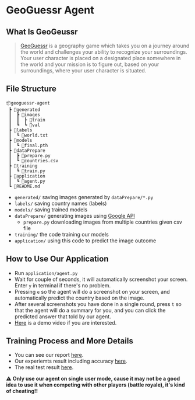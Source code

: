 # GeoGuessr Agent

## What Is GeoGeussr
> [GeoGuessr](https://www.geoguessr.com/) is a geography game which takes you on a journey around the world and challenges your ability to recognize your surroundings. Your user character is placed on a designated place somewhere in the world and your mission is to figure out, based on your surroundings, where your user character is situated.

## File Structure
```
📦geoguessr-agent
 ┣ 📂generated
 ┃  ┣ 📂images
 ┃  ┃  ┣ 📂train
 ┃  ┗  ┗ 📂val
 ┣ 📂labels
 ┃  ┗ 📜world.txt
 ┣ 📂models
 ┃  ┗ 📜final.pth
 ┣ 📂dataPrepare
 ┃  ┣ 📜prepare.py
 ┃  ┗ 📜countries.csv
 ┣ 📂training
 ┃  ┗ 📜train.py
 ┣ 📂application
 ┃  ┗ 📜agent.py
 ┗ 📜README.md
```
- `generated/` saving images generated by `dataPrepare/*.py`
- `labels/` saving country names (labels)
- `models/` saving trained models
- `dataPrepare/` generating images using [Google API](https://developers.google.com/maps/documentation/streetview/overview)
    - `prepare.py` downloading images from multiple countries given csv file
- `training/` the code training our models
- `application/` using this code to predict the image outcome

## How to Use Our Application
- Run `application/agent.py`
- Wait for couple of seconds, it will automatically screenshot your screen. Enter `y` in terminal if there's no problem.
- Pressing `e` so the agent will do a screenshot on your screen, and automatically predict the country based on the image.
- After several screenshots you have done in a single round, press `t` so that the agent will do a summary for you, and you can click the predicted answer that told by our agent.
- [Here]() is a demo video if you are interested.

## Training Process and More Details
- You can see our report [here]().
- Our experiemts result including accuracy [here](https://docs.google.com/spreadsheets/d/1xkLweQziOTVoZh3IRLCucdoJTCRWPkm7/edit#gid=137172435).
- The real test result [here](https://docs.google.com/spreadsheets/d/1BSw9XqoiUzrIwHlmMrB24LggP-HaTZbH/edit?usp=sharing&ouid=118085605286254605923&rtpof=true&sd=true).

:warning: **Only use our agent on single user mode, cause it may not be a good idea to use it when competing with other players (battle royale), it's kind of cheating!!**
